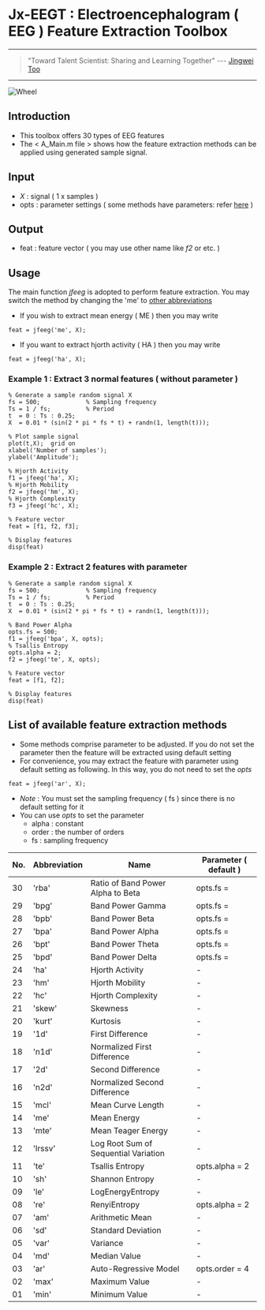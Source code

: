# Jx-EEGT : Electroencephalogram ( EEG ) Feature Extraction Toolbox

---
> "Toward Talent Scientist: Sharing and Learning Together"
>  --- [Jingwei Too](https://jingweitoo.wordpress.com/)
---

![Wheel](https://www.mathworks.com/matlabcentral/mlc-downloads/downloads/0f34f528-fbf4-48ca-84e1-bc1080a430ad/0e019644-3a97-4f4a-b739-0ef1d84f01db/images/1607766116.JPG)


## Introduction

* This toolbox offers 30 types of EEG features 
* The < A_Main.m file > shows how the feature extraction methods can be applied using generated sample signal. 


## Input
* *X*   : signal ( 1 x samples )
* opts  : parameter settings ( some methods have parameters: refer [here](/README.md#list-of-available-feature-extraction-methods) )


## Output
* feat : feature vector ( you may use other name like *f2* or etc. ) 


## Usage
The main function *jfeeg* is adopted to perform feature extraction. You may switch the method by changing the 'me' to [other abbreviations](/README.md#list-of-available-feature-extraction-methods)
* If you wish to extract mean energy ( ME ) then you may write
```code
feat = jfeeg('me', X);
```
* If you want to extract hjorth activity ( HA ) then you may write
```code
feat = jfeeg('ha', X);
```


### Example 1 : Extract 3 normal features ( without parameter )
```code 
% Generate a sample random signal X
fs = 500;             % Sampling frequency 
Ts = 1 / fs;          % Period
t  = 0 : Ts : 0.25; 
X  = 0.01 * (sin(2 * pi * fs * t) + randn(1, length(t)));

% Plot sample signal
plot(t,X);  grid on
xlabel('Number of samples');
ylabel('Amplitude');

% Hjorth Activity
f1 = jfeeg('ha', X); 
% Hjorth Mobility
f2 = jfeeg('hm', X); 
% Hjorth Complexity
f3 = jfeeg('hc', X); 

% Feature vector
feat = [f1, f2, f3];

% Display features
disp(feat)

```


### Example 2 : Extract 2 features with parameter    
```code
% Generate a sample random signal X
fs = 500;             % Sampling frequency 
Ts = 1 / fs;          % Period
t  = 0 : Ts : 0.25; 
X  = 0.01 * (sin(2 * pi * fs * t) + randn(1, length(t)));

% Band Power Alpha
opts.fs = 500;
f1 = jfeeg('bpa', X, opts); 
% Tsallis Entropy
opts.alpha = 2;
f2 = jfeeg('te', X, opts);

% Feature vector
feat = [f1, f2];

% Display features
disp(feat)

```


## List of available feature extraction methods
* Some methods comprise parameter to be adjusted. If you do not set the parameter then the feature will be extracted using default setting
* For convenience, you may extract the feature with parameter using default setting as following. In this way, you do not need to set the *opts* 
```code
feat = jfeeg('ar', X);
```
* *Note* : You must set the sampling frequency ( fs ) since there is no default setting for it
* You can use *opts* to set the parameter
    + alpha : constant
    + order : the number of orders
    + fs    : sampling frequency 


| No. | Abbreviation | Name                                         |  Parameter ( default )  |
|-----|--------------|----------------------------------------------|-------------------------|
| 30  | 'rba'        | Ratio of Band Power Alpha to Beta            | opts.fs =               |
| 29  | 'bpg'        | Band Power Gamma                             | opts.fs =               |
| 28  | 'bpb'        | Band Power Beta                              | opts.fs =               |
| 27  | 'bpa'        | Band Power Alpha                             | opts.fs =               |
| 26  | 'bpt'        | Band Power Theta                             | opts.fs =               |
| 25  | 'bpd'        | Band Power Delta                             | opts.fs =               |
| 24  | 'ha'         | Hjorth Activity                              | -                       |
| 23  | 'hm'         | Hjorth Mobility                              | -                       |
| 22  | 'hc'         | Hjorth Complexity                            | -                       |
| 21  | 'skew'       | Skewness                                     | -                       |
| 20  | 'kurt'       | Kurtosis                                     | -                       |
| 19  | '1d'         | First Difference                             | -                       |
| 18  | 'n1d'        | Normalized First Difference                  | -                       |
| 17  | '2d'         | Second Difference                            | -                       |
| 16  | 'n2d'        | Normalized Second Difference                 | -                       |
| 15  | 'mcl'        | Mean Curve Length                            | -                       |
| 14  | 'me'         | Mean Energy                                  | -                       |
| 13  | 'mte'        | Mean Teager Energy                           | -                       |
| 12  | 'lrssv'      | Log Root Sum of Sequential Variation         | -                       |
| 11  | 'te'         | Tsallis Entropy                              | opts.alpha = 2          |
| 10  | 'sh'         | Shannon Entropy                              | -                       |
| 09  | 'le'         | LogEnergyEntropy                             | -                       |
| 08  | 're'         | RenyiEntropy                                 | opts.alpha = 2          |
| 07  | 'am'         | Arithmetic Mean                              | -                       |
| 06  | 'sd'         | Standard Deviation                           | -                       |
| 05  | 'var'        | Variance                                     | -                       |
| 04  | 'md'         | Median Value                                 | -                       |
| 03  | 'ar'         | Auto-Regressive Model                        | opts.order = 4          |
| 02  | 'max'        | Maximum Value                                | -                       |
| 01  | 'min'        | Minimum Value                                | -                       |



